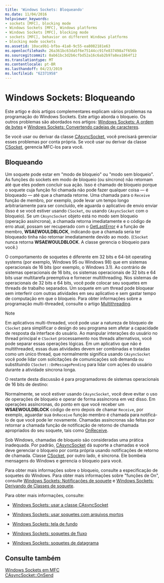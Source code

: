 ```yaml
---
title: 'Windows Sockets: Bloqueando'
ms.date: 11/04/2016
helpviewer_keywords:
- sockets [MFC], blocking mode
- Windows Sockets [MFC], Windows platforms
- Windows Sockets [MFC], blocking mode
- sockets [MFC], behavior on different Windows platforms
- blocking mode sockets
ms.assetid: 10aca9b1-bfba-41a8-9c55-ea8082181e63
ms.openlocfilehash: 26a361bc63da5f6e75144cc91fe837498a7f656b
ms.sourcegitcommit: 0ab61bc3d2b6cfbd52a16c6ab2b97a8ea1864f12
ms.translationtype: MT
ms.contentlocale: pt-BR
ms.lasthandoff: 04/23/2019
ms.locfileid: "62371958"
---
```

# <a name="windows-sockets-blocking"></a>Windows Sockets: Bloqueando

Este artigo e dois artigos complementares explicam vários problemas na programação do Windows Sockets. Este artigo aborda o bloqueio. Os outros problemas são abordados nos artigos: [Windows Sockets: A ordem de bytes](../mfc/windows-sockets-byte-ordering.md) e [Windows Sockets: Convertendo cadeias de caracteres](../mfc/windows-sockets-converting-strings.md).

Se você usar ou derivar da classe [CAsyncSocket](../mfc/reference/casyncsocket-class.md), você precisará gerenciar esses problemas por conta própria. Se você usar ou derivar da classe [CSocket](../mfc/reference/csocket-class.md), gerencia MFC-los para você.

## <a name="blocking"></a>Bloqueando

Um soquete pode estar em "modo de bloqueio" ou "modo sem bloqueio". As funções do sockets em modo de bloqueio (ou síncrono) não retornam até que eles podem concluir sua ação. Isso é chamado de bloqueio porque o soquete cuja função foi chamada não pode fazer qualquer coisa — é bloqueado — até que a chamada retorne. Uma chamada para o `Receive` função de membro, por exemplo, pode levar um tempo longo arbitrariamente para ser concluído, ele aguarda o aplicativo de envio enviar (Isso é se você estiver usando `CSocket`, ou usando `CAsyncSocket` com o bloqueio). Se um `CAsyncSocket` objeto está no modo sem bloqueio (operação assíncrona), a chamada retorna imediatamente e o código de erro atual, possam ser recuperado com o [GetLastError](../mfc/reference/casyncsocket-class.md#getlasterror) é a função de membro, **WSAEWOULDBLOCK**, indicando que a chamada seria ter bloqueado tinha não retornar imediatamente devido ao modo. (`CSocket` nunca retorna **WSAEWOULDBLOCK**. A classe gerencia o bloqueio para você.)

O comportamento de soquetes é diferente em 32 bits e 64-bit operating systems (por exemplo, Windows 95 ou Windows 98) que em sistemas operacionais de 16 bits (por exemplo, o Windows 3.1). Ao contrário de sistemas operacionais de 16 bits, os sistemas operacionais de 32 bits e 64 bits usar multitarefa preemptiva e fornecer multithreading. Nos sistemas de operacionais de 32 bits e 64 bits, você pode colocar seu soquetes em threads de trabalho separados. Um soquete em um thread pode bloquear sem interferir com outras atividades em seu aplicativo e sem gastar tempo de computação em que o bloqueio. Para obter informações sobre a programação multi-threaded, consulte o artigo [Multithreading](../parallel/multithreading-support-for-older-code-visual-cpp.md).

> [!NOTE]
>  Em aplicativos multi-threaded, você pode usar a natureza de bloqueio de `CSocket` para simplificar o design do seu programa sem afetar a capacidade de resposta da interface do usuário. Ao manipular interações do usuário no thread principal e `CSocket` processamento nos threads alternativos, você pode separar essas operações lógicas. Em um aplicativo que não é multithreaded, essas duas atividades devem ser combinadas e tratadas como um único thread, que normalmente significa usando `CAsyncSocket` você pode lidar com solicitações de comunicações sob demanda ou substituindo `CSocket::OnMessagePending` para lidar com ações do usuário durante a atividade síncrona longa.

O restante desta discussão é para programadores de sistemas operacionais de 16 bits de destino:

Normalmente, se você estiver usando `CAsyncSocket`, você deve evitar o uso de operações de bloqueio e operar de forma assíncrona em vez disso. Em operações assíncronas, do ponto em que você receber um **WSAEWOULDBLOCK** código de erro depois de chamar `Receive`, por exemplo, aguardar sua `OnReceive` função membro é chamada para notificá-lo de que você pode ler novamente. Chamadas assíncronas são feitas por retornar a chamada função de notificação de retorno de chamada apropriados do seu soquete, tais como [OnReceive](../mfc/reference/casyncsocket-class.md#onreceive).

Sob Windows, chamadas de bloqueio são consideradas uma prática inadequada. Por padrão, [CAsyncSocket](../mfc/reference/casyncsocket-class.md) dá suporte a chamadas e você deve gerenciar o bloqueio por conta própria usando notificações de retorno de chamada. Classe [CSocket](../mfc/reference/csocket-class.md), por outro lado, é síncrona. Ele bombeia mensagens do Windows e gerencia o bloqueio para você.

Para obter mais informações sobre o bloqueio, consulte a especificação de soquetes do Windows. Para obter mais informações sobre "funções de On", consulte [Windows Sockets: Notificações de soquete](../mfc/windows-sockets-socket-notifications.md) e [Windows Sockets: Derivando de Classes de soquete](../mfc/windows-sockets-deriving-from-socket-classes.md).

Para obter mais informações, consulte:

- [Windows Sockets: usar a classe CAsyncSocket](../mfc/windows-sockets-using-class-casyncsocket.md)

- [Windows Sockets: usar soquetes com arquivos mortos](../mfc/windows-sockets-using-sockets-with-archives.md)

- [Windows Sockets: tela de fundo](../mfc/windows-sockets-background.md)

- [Windows Sockets: soquetes de fluxo](../mfc/windows-sockets-stream-sockets.md)

- [Windows Sockets: soquetes de datagrama](../mfc/windows-sockets-datagram-sockets.md)

## <a name="see-also"></a>Consulte também

[Windows Sockets em MFC](../mfc/windows-sockets-in-mfc.md)<br/>
[CAsyncSocket::OnSend](../mfc/reference/casyncsocket-class.md#onsend)
